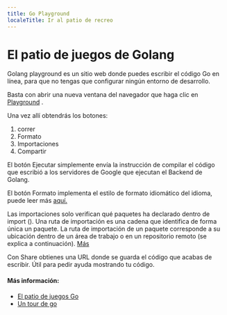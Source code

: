 ```yaml
---
title: Go Playground
localeTitle: Ir al patio de recreo
---
```

# El patio de juegos de Golang

Golang playground es un sitio web donde puedes escribir el código Go en línea, para que no tengas que configurar ningún entorno de desarrollo.

Basta con abrir una nueva ventana del navegador que haga clic en [Playground](https://play.golang.org) .

Una vez allí obtendrás los botones:

1.  correr
2.  Formato
3.  Importaciones
4.  Compartir

El botón Ejecutar simplemente envía la instrucción de compilar el código que escribió a los servidores de Google que ejecutan el Backend de Golang.

El botón Formato implementa el estilo de formato idiomático del idioma, puede leer más [aquí.](https://golang.org/pkg/fmt/)

Las importaciones solo verifican qué paquetes ha declarado dentro de import (). Una ruta de importación es una cadena que identifica de forma única un paquete. La ruta de importación de un paquete corresponde a su ubicación dentro de un área de trabajo o en un repositorio remoto (se explica a continuación). [Más](https://golang.org/doc/code.html#ImportPaths)

Con Share obtienes una URL donde se guarda el código que acabas de escribir. Útil para pedir ayuda mostrando tu código.

#### Más información:

*   [El patio de juegos Go](https://play.golang.org/)
*   [Un tour de go](https://tour.golang.org/welcome/4)